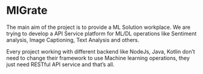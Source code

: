 # MlGrate
The main aim of the project is to provide a ML Solution workplace. We are trying to develop a API Service platform for ML/DL operations like Sentiment analysis, Image Captioning, Text Analysis and others.

Every project working with different backend like NodeJs, Java, Kotlin don’t need to change their framework to use Machine learning operations, they just need RESTful API service and that’s all.
